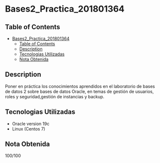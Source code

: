 # Bases2_Practica_201801364

## Table of Contents
- [Bases2_Practica_201801364](#bases2_practica_201801364)
  - [Table of Contents](#table-of-contents)
  - [Description](#description)
  - [Tecnologias Utilizadas](#tecnologias-utilizadas)
  - [Nota Obtenida](#nota-obtenida)

## Description
Poner en práctica los conocimientos aprendidos en el laboratorio de bases de datos 2 sobre bases de datos Oracle, en temas de gestión de usuarios, roles y seguridad,gestión de instancias y backup.

## Tecnologias Utilizadas
* Oracle version 19c
* Linux (Centos 7)

## Nota Obtenida
100/100